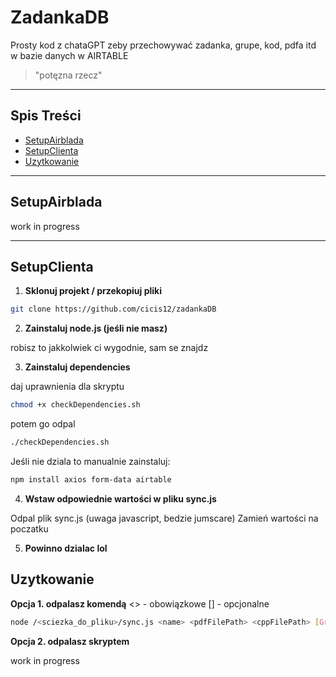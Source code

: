 # ZadankaDB

Prosty kod z chataGPT zeby przechowywać zadanka, grupe, kod, pdfa itd w bazie danych w AIRTABLE

> "potęzna rzecz"

---

## Spis Treści

- [SetupAirblada](#SetupAirblada)
- [SetupClienta](#SetupClienta)
- [Uzytkowanie](#Uzytkowanie)

---

## SetupAirblada

work in progress

---

## SetupClienta

1. **Sklonuj projekt / przekopiuj pliki**
```bash
git clone https://github.com/cicis12/zadankaDB
```
2. **Zainstaluj node.js (jeśli nie masz)**

robisz to jakkolwiek ci wygodnie, sam se znajdz

3. **Zainstaluj dependencies**

daj uprawnienia dla skryptu
```bash
chmod +x checkDependencies.sh
```
potem go odpal
```bash
./checkDependencies.sh
```

Jeśli nie dziala to manualnie zainstaluj:
```bash
npm install axios form-data airtable
```

4. **Wstaw odpowiednie wartości w pliku sync.js**

Odpal plik sync.js (uwaga javascript, bedzie jumscare)
Zamień wartości na poczatku

5. **Powinno dzialac lol**

## Uzytkowanie

**Opcja 1. odpalasz komendą**
<> - obowiązkowe
[] - opcjonalne
```bash
node /<sciezka_do_pliku>/sync.js <name> <pdfFilePath> <cppFilePath> [Grupa] [LiczbaPunktow] [PoziomTrudności]
```

**Opcja 2. odpalasz skryptem**

work in progress
